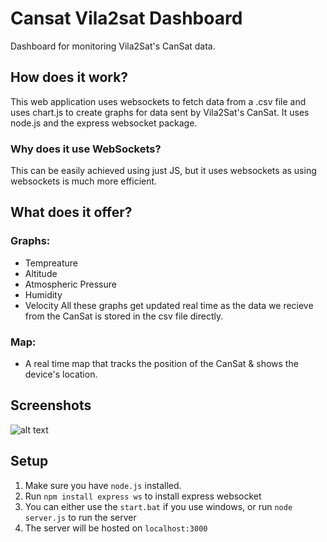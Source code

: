 # Cansat Vila2sat Dashboard
Dashboard for monitoring Vila2Sat's CanSat data.

## How does it work?
This web application uses websockets to fetch data from a .csv file and uses chart.js to create graphs for data sent by Vila2Sat's CanSat. It uses node.js and the express websocket package.

### Why does it use WebSockets?
This can be easily achieved using just JS, but it uses websockets as using websockets is much more efficient.

## What does it offer?
### Graphs: 
- Tempreature
- Altitude
- Atmospheric Pressure
- Humidity
- Velocity
All these graphs get updated real time as the data we recieve from the CanSat is stored in the csv file directly.

### Map:
- A real time map that tracks the position of the CanSat & shows the device's location.

## Screenshots
![alt text](https://cdn.discordapp.com/attachments/937704145828331521/1198773138394202242/image.png)

## Setup

1. Make sure you have `node.js` installed. 
2. Run `npm install express ws` to install express websocket
3. You can either use the `start.bat` if you use windows, or run `node server.js` to run the server
4. The server will be hosted on `localhost:3000`